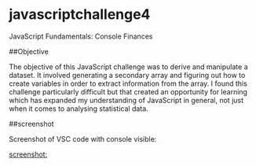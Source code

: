 # javascriptchallenge4
JavaScript Fundamentals: Console Finances

##Objective

The objective of this JavaScript challenge was to derive and manipulate a dataset. It involved generating a secondary array and figuring out how to create variables in order to extract information from the array. I found this challenge particularly difficult but that created an opportunity for learning which has expanded my understanding of JavaScript in general, not just when it comes to analysing statistical data. 

##screenshot

Screenshot of VSC code with console visible:

[screenshot:](./starter/Screenshot_20230117_102746.png)

